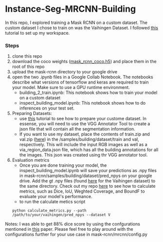 # Instance-Seg-MRCNN-Building

In this repo, I explored training a Mask RCNN on a custom dataset. The custom dataset I chose to train on was the Vaihingen Dataset. I followed [this](https://medium.com/analytics-vidhya/instance-segmentation-using-mask-r-cnn-on-a-custom-dataset-78631845de2a) tutorial to set up my workspace. 

### Steps
1. clone this repo
2. download the coco weights ([mask_rcnn_coco.h5](https://drive.google.com/drive/u/1/folders/10dUGbji1CY0nkQRIgr5Kph6setR_Z2zg)) and place them in the root of this repo
2. upload the mask-rcnn directory to your google drive
3. open the two .ipynb files in a Google Collab Notebook. The notebooks describe what versions of tensorflow and keras are required to train your model. Make sure to use a GPU runtime environment.
	- building_2_train.ipynb: This notebook shows how to train your model on a custom dataset
	- inspect_building_model.ipynb: This notebook shows how to do inferences on your test set.
4. Preparing Datasets:
	- use [this](https://medium.com/analytics-vidhya/instance-segmentation-using-mask-r-cnn-on-a-custom-dataset-78631845de2a) tutorial to see how to prepare your custome dataset. In essense, you will need to use the VGG Annotator Tool to create a json file that will contain all the segmentation information.
	- If you want to use my dataset, place the contents of train.zip and val.zip ([here](https://drive.google.com/drive/u/1/folders/10dUGbji1CY0nkQRIgr5Kph6setR_Z2zg)) in the /samples/building/dataset/train and val, respectively. This will include the input RGB images as well as a via_region_data.json file, which has all the building annotations for all the images. This json was created using thr VGG annotator tool.
5. Evaluation metrics
	- Once you are done training your model, the inspect_building_model.ipynb will save your predictions as .npy files in mask-rcnn/samples/building/dataset/pred_npys on your google drive. Add the gt .npy files (found [here](https://drive.google.com/drive/u/1/folders/10dUGbji1CY0nkQRIgr5Kph6setR_Z2zg) for the Vaihingen dataset) to the same directory. Check out my repo [here](https://github.com/sendeb/image_segmentation_metrics_calc) to see how to calculate metrics, such as Dice, IoU, Weghted Coverage, and BoundF to evaluate your model's performance.
	- to run the calculate metics script
	```
	python calculate_metrics.py --path /path/to/your/vaihingen/pred_npys --dataset V
	```

Notes:
I was able to get 88% dice score by using the confgurations mentioned in [this](https://pdfs.semanticscholar.org/cf20/69916c48fb99129e7a9c9573736e72e5590f.pdf) paper. Please feel free to play around with the configurations further for your use case in mask-rcnn/mrcnn/config.py